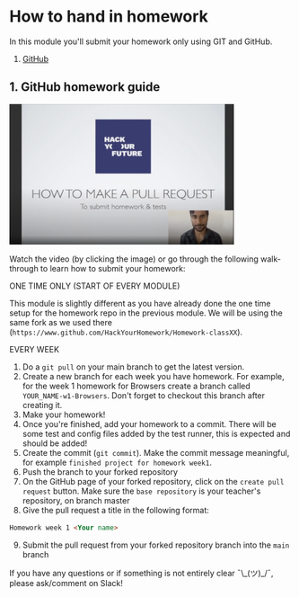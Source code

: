 # How to hand in homework

In this module you'll submit your homework only using GIT and GitHub.

1. [GitHub](https://www.github.com/HackYourFuture/Browsers)

## 1. GitHub homework guide

<a href="http://www.youtube.com/watch?feature=player_embedded&v=CpYARPYGQU8" target="_blank"><img src="./assets/submit-homework.png" width="400" height="250" alt="HYF Video" /></a>

Watch the video (by clicking the image) or go through the following walk-through to learn how to submit your homework:

ONE TIME ONLY (START OF EVERY MODULE)

This module is slightly different as you have already done the one time setup for the homework repo in the previous module. We will be using the same fork as we used there (`https://www.github.com/HackYourHomework/Homework-classXX`).

EVERY WEEK

1. Do a `git pull` on your main branch to get the latest version.
2. Create a new branch for each week you have homework. For example, for the week 1 homework for Browsers create a branch called `YOUR_NAME-w1-Browsers`. Don't forget to checkout this branch after creating it.
3. Make your homework!
4. Once you're finished, add your homework to a commit. There will be some test and config files added by the test runner, this is expected and should be added!
5. Create the commit (`git commit`). Make the commit message meaningful, for example `finished project for homework week1`.
6. Push the branch to your forked repository
7. On the GitHub page of your forked repository, click on the `create pull request` button. Make sure the `base repository` is your teacher's repository, on branch master
8. Give the pull request a title in the following format:

```markdown
Homework week 1 <Your name>
```

9. Submit the pull request from your forked repository branch into the `main` branch

If you have any questions or if something is not entirely clear ¯\\\_(ツ)\_/¯, please ask/comment on Slack!


